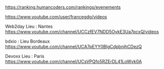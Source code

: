 
https://ranking.humancoders.com/rankings/evenements

https://www.youtube.com/user/francegdg/videos


Web2day
Lieu : Nantes
https://www.youtube.com/channel/UCCzfEV7NDD5OvkE3Ua7pcxQ/videos


bdxio :
Lieu Bordeaux
https://www.youtube.com/channel/UCA7pEYY0BlgCdpbnjhCDezQ

Devoxx
Lieu : Paris
https://www.youtube.com/channel/UCsVPQfo5RZErDL41LoWvk0A

